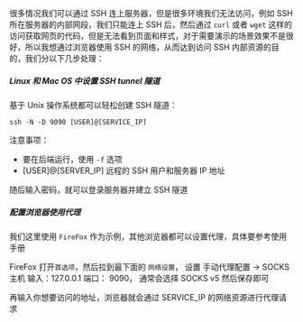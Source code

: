 很多情况我们可以通过 SSH 连上服务器，但是很多环境我们无法访问，例如 SSH 所在服务器的内部网段，我们只能连上 SSH 后，然后通过 `curl` 或者 `wget` 这样的访问获取网页的代码，但是无法看到页面和样式，对于需要演示的场景效果不是很好，所以我想通过浏览器使用 SSH 的网络，从而达到访问 SSH 内部资源的目的，我们分以下几步处理：



##### Linux 和 Mac OS 中设置 SSH tunnel 隧道

基于 Unix 操作系统都可以轻松创建 SSH 隧道：

```shell
ssh -N -D 9090 [USER]@[SERVICE_IP]
```

注意事项：

* 要在后端运行，使用 `-f` 选项
* [USER]@[SERVER_IP] 远程的 SSH 用户和服务器 IP 地址

随后输入密码，就可以登录服务器并建立 SSH 隧道



##### 配置浏览器使用代理 

我们这里使用 `FireFox` 作为示例，其他浏览器都可以设置代理，具体要参考使用手册

FireFox 打开`首选项`，然后拉到最下面的 `网络设置`， 设置 手动代理配置 -> SOCKS 主机 输入：127.0.0.1 端口： 9090， 通常会选择 SOCKS v5 然后保存即可



再输入你想要访问的地址，浏览器就会通过 SERVICE_IP 的网络资源进行代理请求

